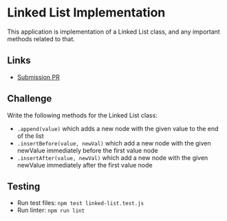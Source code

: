 # Linked List Implementation
This application is implementation of a Linked List class, and any important methods related to that.
    
## Links
- [Submission PR](https://github.com/madisonstehle/data-structures-and-algorithms/pull/37)
    
## Challenge
Write the following methods for the Linked List class:
- `.append(value)` which adds a new node with the given value to the end of the list
- `.insertBefore(value, newVal)` which add a new node with the given newValue immediately before the first value node
- `.insertAfter(value, newVal)` which add a new node with the given newValue immediately after the first value node
    
## Testing
 - Run test files: `npm test linked-list.test.js`
 - Run linter: `npm run lint`